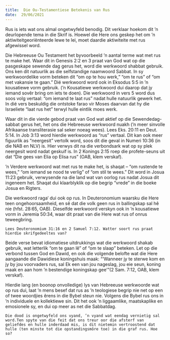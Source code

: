 ```yaml
---
title:  Die Ou-Testamentiese Betekenis van Rus
date:  29/06/2021
---
```


Rus is iets wat ons almal ongetwyfeld benodig. Dit verklaar hoekom dit ’n deurlopende tema in die Skrif is. Hoewel die Here ons geskep het om ’n aktiwiteitgeoriënteerde lewe te lei, moet daardie aktiwiteite met rus afgewissel word.

Die Hebreeuse Ou Testament het byvoorbeeld ’n aantal terme wat met rus te make het. Waar dit in Genesis 2:2 en 3 praat van God wat op die pasgeskape sewende dag gerus het, word die werkwoord shabbat gebruik. Ons ken dit natuurlik as die selfstandige naamwoord Sabbat. In sy werkwoordelike vorm beteken dit “om op te hou werk,” “om te rus” of “om met vakansie te gaan.” Dié werkwoord word ook in Eksodus 5:5 in ’n kousatiewe vorm gebruik. (’n Kousatiewe werkwoord dui daarop dat jy iemand sovêr bring om iets te doen). Die werkwoord in vers 5 word dus soos volg vertaal: “om iemand te laat rus” nadat hulle natuurlik gewerk het. In dié vers beskuldig die ontstoke farao vir Moses daarvan dat hy die Israeliete “laat rus het” terwyl hulle eintlik moes werk.

Waar dit in die vierde gebod praat van God wat aktief op die Sewendedag-sabbat gerus het, het ons die Hebreeuse werkwoord nuakh (’n meer sinvolle Afrikaanse transliterasie sal seker noeag wees). Lees Eks. 20:11 en Deut. 5:14. In Job 3:13 word hierdie werkwoord as “rus” vertaal. Dit kan ook meer figuurlik as “neergesit” vertolk word, soos dit die geval in Numeri 10:36 (in die NAB en NLV) is. Hier verwys dit na die verbondsark wat op sy plek neergesit word nadat geskuif is. In 2 Konings 2:15 roep die profete-seuns uit dat “Die gees van Elia op Elisa rus” (OAB, klem verskaf).

’n Verdere werkwoord wat met rus te make het, is shaqat – “om rustende te wees,” “om iemand se nood te verlig” of “om stil te wees.” Dit word in Josua 11:23 gebruik, verwysende na die land wat van oorlog rus nadat Josua dit ingeneem het. Shaqat dui klaarblyklik op die begrip “vrede” in die boeke Josua en Rigters.

Die werkwoord raga‘ dui ook op rus. In Deuteronomium waarsku die Here teen ongehoorsaamheid, en sê dat die volk geen rus in ballingskap sal hê nie (hfst. 28:65, OAB). Dieselfde werkwoord verskyn ook in ’n kousatiewe vorm in Jeremia 50:34, waar dit praat van die Here wat rus of onrus teweegbring.

`Lees Deuteronomium 31:16 en 2 Samuel 7:12. Watter soort rus praat hierdie skrifgedeeltes van?`

Beide verse bevat idiomatiese uitdrukkings wat die werkwoord shakab gebruik, wat letterlik “om te gaan lê” of “om te slaap” beteken. Let op die verbond tussen God en Dawid, en ook die volgende belofte wat die Here aangaande die Dawidiese koningshuis maak: “‘Wanneer jy te sterwe kom en jy by jou voorvaders rus, sal Ek een van jou nageslag, jou eie seun, koning maak en aan hom ’n bestendige koningskap gee’”(2 Sam. 7:12, OAB, klem verskaf).

Hierdie lang (en boonop onvolledige) lys van Hebreeuse werkwoorde wat op rus dui, laat ’n mens besef dat rus as ’n teologiese begrip nie net op een of twee woordjies êrens in die Bybel steun nie. Volgens die Bybel rus ons in ’n individuele en kollektiewe sin. Dit het ook ’n liggaamlike, maatskaplike en emosionele sy, en dui op meer as net die Sabbatdag.

`Die dood is ongetwyfeld ons vyand, ’n vyand wat eendag vernietig sal word.Ten spyte van die feit dat ons treur oor die afsterf van geliefdes en hulle inderdaad mis, is dit nietemin vertroostend dat hulle (ten minste tot die opstandingsmôre toe) in die graf rus. Hoe so?`
